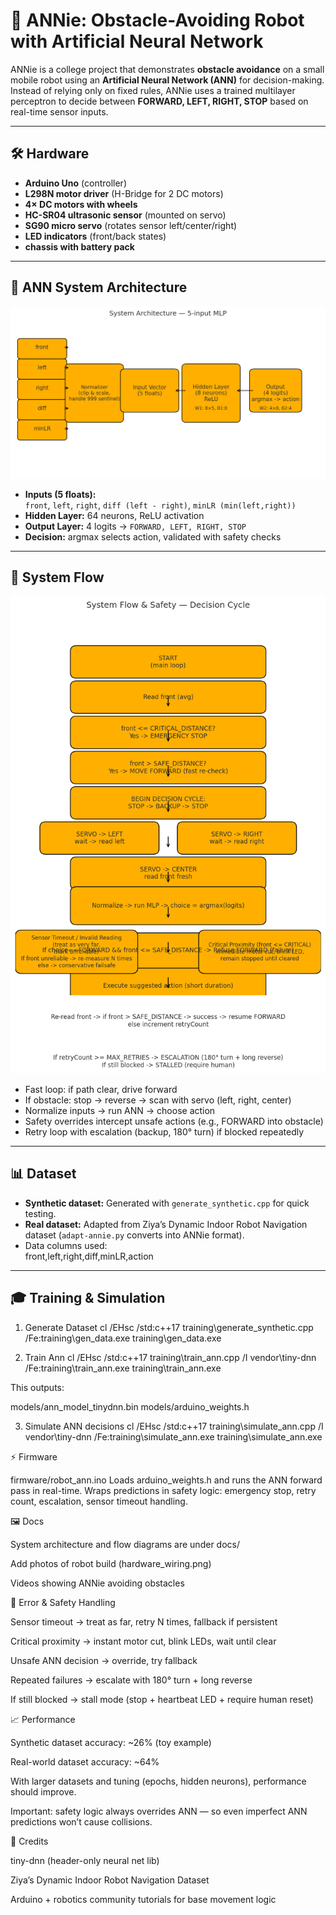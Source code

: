 # 🤖 ANNie: Obstacle-Avoiding Robot with Artificial Neural Network

ANNie is a college project that demonstrates **obstacle avoidance** on a small mobile robot using an **Artificial Neural Network (ANN)** for decision-making.  
Instead of relying only on fixed rules, ANNie uses a trained multilayer perceptron to decide between **FORWARD, LEFT, RIGHT, STOP** based on real-time sensor inputs.

---

## 🛠️ Hardware

- **Arduino Uno** (controller)  
- **L298N motor driver** (H-Bridge for 2 DC motors)  
- **4× DC motors with wheels**  
- **HC-SR04 ultrasonic sensor** (mounted on servo)  
- **SG90 micro servo** (rotates sensor left/center/right)  
- **LED indicators** (front/back states)  
- **chassis with battery pack**

---

## 🧠 ANN System Architecture

![System Architecture](docs/system_architecture.png)

- **Inputs (5 floats):**  
  `front`, `left`, `right`, `diff (left - right)`, `minLR (min(left,right))`  
- **Hidden Layer:** 64 neurons, ReLU activation  
- **Output Layer:** 4 logits → `FORWARD, LEFT, RIGHT, STOP`  
- **Decision:** argmax selects action, validated with safety checks

---

## 🔄 System Flow

![System Flow](docs/system_flow.png)

- Fast loop: if path clear, drive forward  
- If obstacle: stop → reverse → scan with servo (left, right, center)  
- Normalize inputs → run ANN → choose action  
- Safety overrides intercept unsafe actions (e.g., FORWARD into obstacle)  
- Retry loop with escalation (backup, 180° turn) if blocked repeatedly

---

## 📊 Dataset

- **Synthetic dataset:** Generated with `generate_synthetic.cpp` for quick testing.  
- **Real dataset:** Adapted from Ziya’s Dynamic Indoor Robot Navigation dataset (`adapt-annie.py` converts into ANNie format).  
- Data columns used:  
front,left,right,diff,minLR,action

---

## 🎓 Training & Simulation

1. Generate Dataset
cl /EHsc /std:c++17 training\generate_synthetic.cpp /Fe:training\gen_data.exe
training\gen_data.exe

2. Train Ann
cl /EHsc /std:c++17 training\train_ann.cpp /I vendor\tiny-dnn /Fe:training\train_ann.exe
training\train_ann.exe

This outputs:

models/ann_model_tinydnn.bin
models/arduino_weights.h

3. Simulate ANN decisions
cl /EHsc /std:c++17 training\simulate_ann.cpp /I vendor\tiny-dnn /Fe:training\simulate_ann.exe
training\simulate_ann.exe

⚡ Firmware

firmware/robot_ann.ino
Loads arduino_weights.h and runs the ANN forward pass in real-time.
Wraps predictions in safety logic: emergency stop, retry count, escalation, sensor timeout handling.

🖼️ Docs

System architecture and flow diagrams are under docs/

Add photos of robot build (hardware_wiring.png)

Videos showing ANNie avoiding obstacles

🚨 Error & Safety Handling

Sensor timeout → treat as far, retry N times, fallback if persistent

Critical proximity → instant motor cut, blink LEDs, wait until clear

Unsafe ANN decision → override, try fallback

Repeated failures → escalate with 180° turn + long reverse

If still blocked → stall mode (stop + heartbeat LED + require human reset)

📈 Performance

Synthetic dataset accuracy: ~26% (toy example)

Real-world dataset accuracy: ~64%

With larger datasets and tuning (epochs, hidden neurons), performance should improve.

Important: safety logic always overrides ANN — so even imperfect ANN predictions won’t cause collisions.


🙌 Credits

tiny-dnn
 (header-only neural net lib)

Ziya’s Dynamic Indoor Robot Navigation Dataset

Arduino + robotics community tutorials for base movement logic
